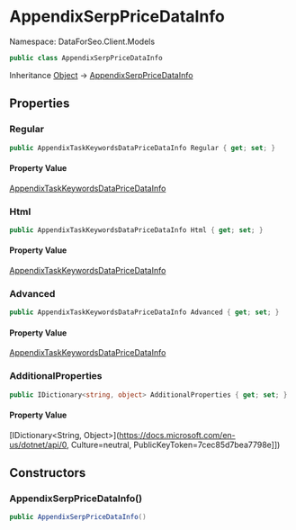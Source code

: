 # AppendixSerpPriceDataInfo

Namespace: DataForSeo.Client.Models

```csharp
public class AppendixSerpPriceDataInfo
```

Inheritance [Object](https://docs.microsoft.com/en-us/dotnet/api/Object) → [AppendixSerpPriceDataInfo](./AppendixSerpPriceDataInfo.md)

## Properties

### **Regular**

```csharp
public AppendixTaskKeywordsDataPriceDataInfo Regular { get; set; }
```

#### Property Value

[AppendixTaskKeywordsDataPriceDataInfo](./AppendixTaskKeywordsDataPriceDataInfo.md)<br>

### **Html**

```csharp
public AppendixTaskKeywordsDataPriceDataInfo Html { get; set; }
```

#### Property Value

[AppendixTaskKeywordsDataPriceDataInfo](./AppendixTaskKeywordsDataPriceDataInfo.md)<br>

### **Advanced**

```csharp
public AppendixTaskKeywordsDataPriceDataInfo Advanced { get; set; }
```

#### Property Value

[AppendixTaskKeywordsDataPriceDataInfo](./AppendixTaskKeywordsDataPriceDataInfo.md)<br>

### **AdditionalProperties**

```csharp
public IDictionary<string, object> AdditionalProperties { get; set; }
```

#### Property Value

[IDictionary&lt;String, Object&gt;](https://docs.microsoft.com/en-us/dotnet/api/0, Culture=neutral, PublicKeyToken=7cec85d7bea7798e]])<br>

## Constructors

### **AppendixSerpPriceDataInfo()**

```csharp
public AppendixSerpPriceDataInfo()
```
